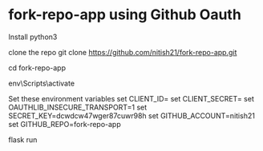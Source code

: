 # fork-repo-app using Github Oauth

Install python3

clone the repo
git clone https://github.com/nitish21/fork-repo-app.git

cd fork-repo-app

env\Scripts\activate

Set these environment variables
set CLIENT_ID=<your client id>
set CLIENT_SECRET=<your client secret>
set OAUTHLIB_INSECURE_TRANSPORT=1
set SECRET_KEY=dcwdcw47wger87cuwr98h
set GITHUB_ACCOUNT=nitish21
set GITHUB_REPO=fork-repo-app

flask run